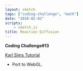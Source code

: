 ```yaml
---
layout: sketch
tags: ["coding-challenge", "math"]
date: "2018-02-02"
scripts: 
    - sketch.js
title: Reaction Diffusion
---
```


**Coding Challenge#13**

[Karl Sims Tutorial](http://karlsims.com/rd.html)   

* Port to WebGL.
